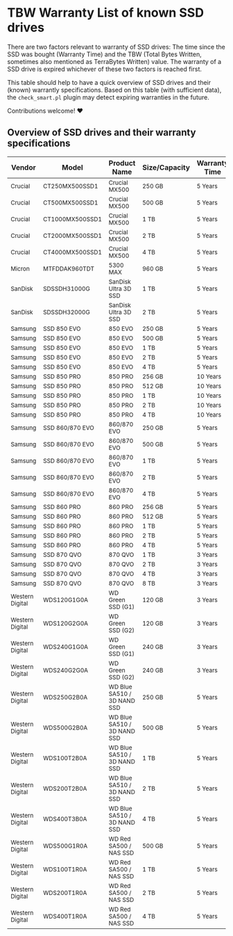 # TBW Warranty List of known SSD drives
There are two factors relevant to warranty of SSD drives: The time since the SSD was bought (Warranty Time) and the TBW (Total Bytes Written, sometimes also mentioned as TerraBytes Written) value. The warranty of a SSD drive is expired whichever of these two factors is reached first. 

This table should help to have a quick overview of SSD drives and their (known) warrantly specifications. Based on this table (with sufficient data), the `check_smart.pl` plugin may detect expiring warranties in the future.

Contributions welcome! ❤️

## Overview of SSD drives and their warranty specifications
 
| Vendor | Model | Product Name | Size/Capacity | Warranty Time | Endurance TBW | Links/References |
|--------|-------|--------------|---------------|---------------|---------------|------------------|
| <sub>Crucial</sb> | <sub>CT250MX500SSD1</sub> | <sub>Crucial MX500</sub> | <sub>250 GB</sub> | <sub>5 Years</sub> | <sub>100 TB</sub> | <sub>[Spec Sheet](https://content.crucial.com/content/dam/crucial/ssd-products/mx500/flyer/crucial-mx500-ssd-productflyer-en.pdf)</sub> |
| <sub>Crucial</sb> | <sub>CT500MX500SSD1</sub> | <sub>Crucial MX500</sub> | <sub>500 GB</sub> | <sub>5 Years</sub> | <sub>180 TB</sub> | <sub>[Spec Sheet](https://content.crucial.com/content/dam/crucial/ssd-products/mx500/flyer/crucial-mx500-ssd-productflyer-en.pdf)</sub> |
| <sub>Crucial</sb> | <sub>CT1000MX500SSD1</sub> | <sub>Crucial MX500</sub> | <sub>1 TB</sub> | <sub>5 Years</sub> | <sub>360 TB</sub> | <sub>[Spec Sheet](https://content.crucial.com/content/dam/crucial/ssd-products/mx500/flyer/crucial-mx500-ssd-productflyer-en.pdf)</sub> |
| <sub>Crucial</sb> | <sub>CT2000MX500SSD1</sub> | <sub>Crucial MX500</sub> | <sub>2 TB</sub> | <sub>5 Years</sub> | <sub>700 TB</sub> | <sub>[Spec Sheet](https://content.crucial.com/content/dam/crucial/ssd-products/mx500/flyer/crucial-mx500-ssd-productflyer-en.pdf)</sub> |
| <sub>Crucial</sb> | <sub>CT4000MX500SSD1</sub> | <sub>Crucial MX500</sub> | <sub>4 TB</sub> | <sub>5 Years</sub> | <sub>1000 TB</sub> | <sub>[Spec Sheet](https://content.crucial.com/content/dam/crucial/ssd-products/mx500/flyer/crucial-mx500-ssd-productflyer-en.pdf)</sub> |
| <sub>Micron</sb> | <sub>MTFDDAK960TDT</sub> | <sub>5300 MAX</sub> | <sub>960 GB</sub> | <sub>5 Years</sub> | <sub>8760 TB</sub> | <sub>[Spec Website](https://www.micron.com/products/ssd/bus-interfaces/sata-ssds/part-catalog/mtfddak960tdt-1aw1zab)</sub> |
| <sub>SanDisk</sb> | <sub>SDSSDH31000G</sub> | <sub>SanDisk Ultra 3D SSD</sub> | <sub>1 TB</sub> | <sub>5 Years</sub> | <sub>400 TB</sub> | <sub>[Spec Sheet](https://documents.westerndigital.com/content/dam/doc-library/en_us/assets/public/sandisk/product/internal-drives/ultra-3d-sata-iii-ssd/datasheet-ultra-3d-sata-iii-ssd.pdf)</sub> |
| <sub>SanDisk</sb> | <sub>SDSSDH32000G</sub> | <sub>SanDisk Ultra 3D SSD</sub> | <sub>2 TB</sub> | <sub>5 Years</sub> | <sub>500 TB</sub> | <sub>[Spec Sheet](https://documents.westerndigital.com/content/dam/doc-library/en_us/assets/public/sandisk/product/internal-drives/ultra-3d-sata-iii-ssd/datasheet-ultra-3d-sata-iii-ssd.pdf)</sub> |
| <sub>Samsung</sb> | <sub>SSD 850 EVO</sub> | <sub>850 EVO</sub> | <sub>250 GB</sub> | <sub>5 Years</sub> | <sub>75 TB</sub> | <sub>[Spec Website](https://semiconductor.samsung.com/consumer-storage/internal-ssd/850evo/)</sub> |
| <sub>Samsung</sb> | <sub>SSD 850 EVO</sub> | <sub>850 EVO</sub> | <sub>500 GB</sub> | <sub>5 Years</sub> | <sub>150 TB</sub> | <sub>[Spec Website](https://semiconductor.samsung.com/consumer-storage/internal-ssd/850evo/)</sub> |
| <sub>Samsung</sb> | <sub>SSD 850 EVO</sub> | <sub>850 EVO</sub> | <sub>1 TB</sub> | <sub>5 Years</sub> | <sub>150 TB</sub> | <sub>[Spec Website](https://semiconductor.samsung.com/consumer-storage/internal-ssd/850evo/)</sub> |
| <sub>Samsung</sb> | <sub>SSD 850 EVO</sub> | <sub>850 EVO</sub> | <sub>2 TB</sub> | <sub>5 Years</sub> | <sub>300 TB</sub> | <sub>[Spec Website](https://semiconductor.samsung.com/consumer-storage/internal-ssd/850evo/)</sub> |
| <sub>Samsung</sb> | <sub>SSD 850 EVO</sub> | <sub>850 EVO</sub> | <sub>4 TB</sub> | <sub>5 Years</sub> | <sub>300 TB</sub> | <sub>[Spec Website](https://semiconductor.samsung.com/consumer-storage/internal-ssd/850evo/)</sub> |
| <sub>Samsung</sb> | <sub>SSD 850 PRO</sub> | <sub>850 PRO</sub> | <sub>256 GB</sub> | <sub>10 Years</sub> | <sub>150 TB</sub> | <sub>[Spec Website](https://semiconductor.samsung.com/consumer-storage/internal-ssd/850pro/)</sub> |
| <sub>Samsung</sb> | <sub>SSD 850 PRO</sub> | <sub>850 PRO</sub> | <sub>512 GB</sub> | <sub>10 Years</sub> | <sub>300 TB</sub> | <sub>[Spec Website](https://semiconductor.samsung.com/consumer-storage/internal-ssd/850pro/)</sub> |
| <sub>Samsung</sb> | <sub>SSD 850 PRO</sub> | <sub>850 PRO</sub> | <sub>1 TB</sub> | <sub>10 Years</sub> | <sub>300 TB</sub> | <sub>[Spec Website](https://semiconductor.samsung.com/consumer-storage/internal-ssd/850pro/)</sub> |
| <sub>Samsung</sb> | <sub>SSD 850 PRO</sub> | <sub>850 PRO</sub> | <sub>2 TB</sub> | <sub>10 Years</sub> | <sub>450 TB</sub> | <sub>[Spec Website](https://semiconductor.samsung.com/consumer-storage/internal-ssd/850pro/)</sub> |
| <sub>Samsung</sb> | <sub>SSD 850 PRO</sub> | <sub>850 PRO</sub> | <sub>4 TB</sub> | <sub>10 Years</sub> | <sub>600 TB</sub> | <sub>[Spec Website](https://semiconductor.samsung.com/consumer-storage/internal-ssd/850pro/)</sub> |
| <sub>Samsung</sb> | <sub>SSD 860/870 EVO</sub> | <sub>860/870 EVO</sub>  | <sub>250 GB</sub> | <sub>5 Years</sub> | <sub>150 TB</sub> | <sub>[Spec Website](https://semiconductor.samsung.com/consumer-storage/internal-ssd/860evo/)</sub> |
| <sub>Samsung</sb> | <sub>SSD 860/870 EVO</sub> | <sub>860/870 EVO</sub>  | <sub>500 GB</sub> | <sub>5 Years</sub> | <sub>300 TB</sub> | <sub>[Spec Website](https://semiconductor.samsung.com/consumer-storage/internal-ssd/860evo/)</sub> |
| <sub>Samsung</sb> | <sub>SSD 860/870 EVO</sub> | <sub>860/870 EVO</sub>  | <sub>1 TB</sub> | <sub>5 Years</sub> | <sub>600 TB</sub> | <sub>[Spec Website](https://semiconductor.samsung.com/consumer-storage/internal-ssd/860evo/)</sub> |
| <sub>Samsung</sb> | <sub>SSD 860/870 EVO</sub> | <sub>860/870 EVO</sub>  | <sub>2 TB</sub> | <sub>5 Years</sub> | <sub>1200 TB</sub> | <sub>[Spec Website](https://semiconductor.samsung.com/consumer-storage/internal-ssd/860evo/)</sub> |
| <sub>Samsung</sb> | <sub>SSD 860/870 EVO</sub> | <sub>860/870 EVO</sub> | <sub>4 TB</sub> | <sub>5 Years</sub> | <sub>2400 TB</sub> | <sub>[Spec Website](https://semiconductor.samsung.com/consumer-storage/internal-ssd/860evo/)</sub> |
| <sub>Samsung</sb> | <sub>SSD 860 PRO</sub> | <sub>860 PRO</sub> | <sub>256 GB</sub> | <sub>5 Years</sub> | <sub>300 TB</sub> | <sub>[Spec Website](https://semiconductor.samsung.com/consumer-storage/internal-ssd/860pro/)</sub> |
| <sub>Samsung</sb> | <sub>SSD 860 PRO</sub> | <sub>860 PRO</sub> | <sub>512 GB</sub> | <sub>5 Years</sub> | <sub>600 TB</sub> | <sub>[Spec Website](https://semiconductor.samsung.com/consumer-storage/internal-ssd/860pro/)</sub> |
| <sub>Samsung</sb> | <sub>SSD 860 PRO</sub> | <sub>860 PRO</sub> | <sub>1 TB</sub> | <sub>5 Years</sub> | <sub>1200 TB</sub> | <sub>[Spec Website](https://semiconductor.samsung.com/consumer-storage/internal-ssd/860pro/)</sub> |
| <sub>Samsung</sb> | <sub>SSD 860 PRO</sub> | <sub>860 PRO</sub> | <sub>2 TB</sub> | <sub>5 Years</sub> | <sub>2400 TB</sub> | <sub>[Spec Website](https://semiconductor.samsung.com/consumer-storage/internal-ssd/860pro/)</sub> |
| <sub>Samsung</sb> | <sub>SSD 860 PRO</sub> | <sub>860 PRO</sub> | <sub>4 TB</sub> | <sub>5 Years</sub> | <sub>4800 TB</sub> | <sub>[Spec Website](https://semiconductor.samsung.com/consumer-storage/internal-ssd/860pro/)</sub> |
| <sub>Samsung</sb> | <sub>SSD 870 QVO</sub> | <sub>870 QVO</sub>  | <sub>1 TB</sub> | <sub>3 Years</sub> | <sub>360 TB</sub> | <sub>[Spec Website](https://semiconductor.samsung.com/consumer-storage/internal-ssd/870qvo/)</sub> |
| <sub>Samsung</sb> | <sub>SSD 870 QVO</sub> | <sub>870 QVO</sub>  | <sub>2 TB</sub> | <sub>3 Years</sub> | <sub>720 TB</sub> | <sub>[Spec Website](https://semiconductor.samsung.com/consumer-storage/internal-ssd/870qvo/)</sub> |
| <sub>Samsung</sb> | <sub>SSD 870 QVO</sub> | <sub>870 QVO</sub>  | <sub>4 TB</sub> | <sub>3 Years</sub> | <sub>1440 TB</sub> | <sub>[Spec Website](https://semiconductor.samsung.com/consumer-storage/internal-ssd/870qvo/)</sub> |
| <sub>Samsung</sb> | <sub>SSD 870 QVO</sub> | <sub>870 QVO</sub>  | <sub>8 TB</sub> | <sub>3 Years</sub> | <sub>2880 TB</sub> | <sub>[Spec Website](https://semiconductor.samsung.com/consumer-storage/internal-ssd/870qvo/)</sub> |
| <sub>Western Digital</sb> | <sub>WDS120G1G0A</sub> | <sub>WD Green SSD (G1)</sub> | <sub>120 GB</sub> | <sub>3 Years</sub> | <sub>40 TB</sub> | <sub>[Spec Sheet](https://www.hye.co.il/Uploads/Products/Files/55/232828e4.pdf)</sub> |
| <sub>Western Digital</sb> | <sub>WDS120G2G0A</sub> | <sub>WD Green SSD (G2)</sub> | <sub>120 GB</sub> | <sub>3 Years</sub> | <sub>40 TB</sub> | <sub>[Devicelist](https://devicelist.best/en/wd-green-wds120g2g0a/)</sub> |
| <sub>Western Digital</sb> | <sub>WDS240G1G0A</sub> | <sub>WD Green SSD (G1)</sub> | <sub>240 GB</sub> | <sub>3 Years</sub> | <sub>80 TB</sub> | <sub>[Spec Sheet](https://www.hye.co.il/Uploads/Products/Files/55/232828e4.pdf)</sub> |
| <sub>Western Digital</sb> | <sub>WDS240G2G0A</sub> | <sub>WD Green SSD (G2)</sub> | <sub>240 GB</sub> | <sub>3 Years</sub> | <sub>80 TB</sub> | <sub>[Devicelist](https://devicelist.best/en/wd-green-wds120g2g0a/)</sub> |
| <sub>Western Digital</sb> | <sub>WDS250G2B0A</sub> | <sub>WD Blue SA510 / 3D NAND SSD</sub> | <sub>250 GB</sub> | <sub>5 Years</sub> | <sub>100 TB</sub> | <sub>[Spec Sheet](https://products.wdc.com/library/SpecSheet/ENG/product-brief-wd-blue-3d-nand-sata-ssd.pdf)</sub> |
| <sub>Western Digital</sb> | <sub>WDS500G2B0A</sub> | <sub>WD Blue SA510 / 3D NAND SSD</sub> | <sub>500 GB</sub> | <sub>5 Years</sub> | <sub>200 TB</sub> | <sub>[Spec Sheet](https://products.wdc.com/library/SpecSheet/ENG/product-brief-wd-blue-3d-nand-sata-ssd.pdf)</sub> |
| <sub>Western Digital</sb> | <sub>WDS100T2B0A</sub> | <sub>WD Blue SA510 / 3D NAND SSD</sub> | <sub>1 TB</sub> | <sub>5 Years</sub> | <sub>400 TB</sub> | <sub>[Spec Sheet](https://products.wdc.com/library/SpecSheet/ENG/product-brief-wd-blue-3d-nand-sata-ssd.pdf)</sub> |
| <sub>Western Digital</sb> | <sub>WDS200T2B0A</sub> | <sub>WD Blue SA510 / 3D NAND SSD</sub> | <sub>2 TB</sub> | <sub>5 Years</sub> | <sub>500 TB</sub> | <sub>[Spec Sheet](https://products.wdc.com/library/SpecSheet/ENG/product-brief-wd-blue-3d-nand-sata-ssd.pdf)</sub> |
| <sub>Western Digital</sb> | <sub>WDS400T3B0A</sub> | <sub>WD Blue SA510 / 3D NAND SSD</sub> | <sub>4 TB</sub> | <sub>5 Years</sub> | <sub>600 TB</sub> | <sub>[Spec Sheet](https://products.wdc.com/library/SpecSheet/ENG/product-brief-wd-blue-3d-nand-sata-ssd.pdf)</sub> |
| <sub>Western Digital</sb> | <sub>WDS500G1R0A</sub> | <sub>WD Red SA500 / NAS SSD</sub> | <sub>500 GB</sub> | <sub>5 Years</sub> | <sub>350 TB</sub> | <sub>[Spec Sheet](https://products.wdc.com/library/SpecSheet/ENG/02-01-WW-04-00048.pdf)</sub> |
| <sub>Western Digital</sb> | <sub>WDS100T1R0A</sub> | <sub>WD Red SA500 / NAS SSD</sub> | <sub>1 TB</sub> | <sub>5 Years</sub> | <sub>600 TB</sub> | <sub>[Spec Sheet](https://products.wdc.com/library/SpecSheet/ENG/02-01-WW-04-00048.pdf)</sub> |
| <sub>Western Digital</sb> | <sub>WDS200T1R0A</sub> | <sub>WD Red SA500 / NAS SSD</sub> | <sub>2 TB</sub> | <sub>5 Years</sub> | <sub>1300 TB</sub> | <sub>[Spec Sheet](https://products.wdc.com/library/SpecSheet/ENG/02-01-WW-04-00048.pdf)</sub> |
| <sub>Western Digital</sb> | <sub>WDS400T1R0A</sub> | <sub>WD Red SA500 / NAS SSD</sub> | <sub>4 TB</sub> | <sub>5 Years</sub> | <sub>2500 TB</sub> | <sub>[Spec Sheet](https://products.wdc.com/library/SpecSheet/ENG/02-01-WW-04-00048.pdf)</sub> |
